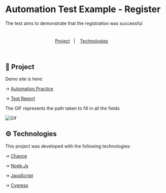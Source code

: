 # Automation Test Example - Register

The test aims to demonstrate that the registration was successful
<h1 align="center">
</h1>

<p align="center">
    <a href="#-project">Project</a>&nbsp;&nbsp;&nbsp;|&nbsp;&nbsp;&nbsp;
  <a href="#-technologies">Technologies</a>&nbsp;&nbsp;&nbsp;&nbsp;&nbsp;&nbsp; 
</p>
<br>

## 💾 Project

Demo site is here: 

→ [Automation Practice](http://automationpractice.com/)

→ [Test Report](https://anabdlv.github.io/test-example-register/)

The GIF represents the path taken to fill in all the fields

![Gif](https://github.com/anabdlv/test-example-register/blob/main/TestExampleRegister.gif)


## ⚙️ Technologies

This project was developed with the following technologies:

→ [Chance](https://chancejs.com/) 

→ [Node.Js](https://nodejs.org/en/)

→ [JavaScript](https://www.javascript.com/)

→ [Cypress](https://www.cypress.io/)
